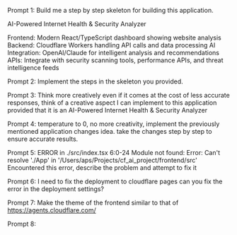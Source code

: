 Prompt 1:
Build me a step by step skeleton for building this application.

AI-Powered Internet Health & Security Analyzer

Frontend: Modern React/TypeScript dashboard showing website analysis
Backend: Cloudflare Workers handling API calls and data processing
AI Integration: OpenAI/Claude for intelligent analysis and recommendations
APIs: Integrate with security scanning tools, performance APIs, and threat intelligence feeds

Prompt 2:
Implement the steps in the skeleton you provided.

Prompt 3: 
Think more creatively even if it comes at the cost of less accurate responses, think of a creative aspect I can implement to this application provided that it is an AI-Powered Internet Health & Security Analyzer

Prompt 4:
temperature to 0, no more creativity, implement the previously mentioned application changes idea. take the changes step by step to ensure accurate results.

Prompt 5: 
ERROR in ./src/index.tsx 6:0-24
Module not found: Error: Can't resolve './App' in '/Users/aps/Projects/cf_ai_project/frontend/src'
Encountered this error, describe the problem and attempt to fix it

Prompt 6:
I need to fix the deployment to cloudflare pages can you fix the error in the deployment settings?

Prompt 7:
Make the theme of the frontend similar to that of https://agents.cloudflare.com/

Prompt 8:
